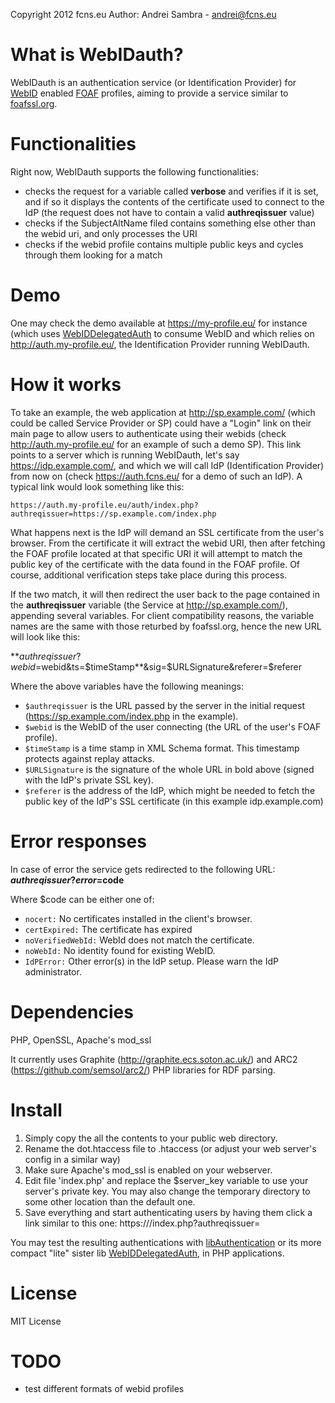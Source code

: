 Copyright 2012 fcns.eu
Author: Andrei Sambra - andrei@fcns.eu


# What is WebIDauth? 

WebIDauth is an authentication service (or Identification Provider) for [WebID](http://www.w3.org/wiki/WebID) enabled [FOAF](www.foaf-project.org/) profiles, aiming to provide a service similar to [foafssl.org](https://foafssl.org/srv/idp).

# Functionalities

Right now, WebIDauth supports the following functionalities:

* checks the request for a variable called **verbose** and verifies if it is set, and if so it displays the contents of the certificate used to connect to the IdP (the request does not have to contain a valid **authreqissuer** value)
* checks if the SubjectAltName filed contains something else other than the webid uri, and only processes the URI
* checks if the webid profile contains multiple public keys and cycles through them looking for a match

# Demo

One may check the demo available at https://my-profile.eu/ for instance (which uses [WebIDDelegatedAuth](https://github.com/WebIDauth/WebIDDelegatedAuth) to consume WebID and which relies on http://auth.my-profile.eu/, the Identification Provider running WebIDauth.

# How it works

To take an example, the web application at http://sp.example.com/ (which could be called Service Provider or SP) could have a "Login" link on their main page to allow users to authenticate using their webids (check http://auth.my-profile.eu/ for an example of such a demo SP).  This link points to a server which is running WebIDauth, let's say https://idp.example.com/, and which we will call IdP (Identification Provider) from now on (check https://auth.fcns.eu/ for a demo of such an IdP). A typical link would look something like this:

`https://auth.my-profile.eu/auth/index.php?authreqissuer=https://sp.example.com/index.php`


What happens next is the IdP will demand an SSL certificate from the user's browser. From the certificate it will extract the webid URI, then after fetching the FOAF profile located at that specific URI it will attempt to match the public key of the certificate with the data found in the FOAF profile. Of course, additional verification steps take place during this process.

If the two match, it will then redirect the user back to the page contained in the **authreqissuer** variable (the Service at http://sp.example.com/), appending several variables. For client compatibility reasons, the variable names are the same with those returbed by foafssl.org, hence the new URL will look like this: 

**$authreqissuer?webid=$webid&ts=$timeStamp**&sig=$URLSignature&referer=$referer

Where the above variables have the following meanings:

* `$authreqissuer` is the URL passed by the server in the initial request (https://sp.example.com/index.php in the example).
* `$webid` is the WebID of the user connecting (the URL of the user's FOAF profile).
* `$timeStamp` is a time stamp in XML Schema format. This timestamp protects against replay attacks.
* `$URLSignature` is the signature of the whole URL in bold above (signed with the IdP's private SSL key).
* `$referer` is the address of the IdP, which might be needed to fetch the public key of the IdP's SSL certificate (in this example idp.example.com)

# Error responses

In case of error the service gets redirected to the following URL: **$authreqissuer?error=$code**

Where $code can be either one of:

* `nocert:` No certificates installed in the client's browser.
* `certExpired:` The certificate has expired
* `noVerifiedWebId:` WebId does not match the certificate.
* `noWebId:` No identity found for existing WebID.
* `IdPError:` Other error(s) in the IdP setup. Please warn the IdP administrator.

# Dependencies

PHP, OpenSSL, Apache's mod_ssl

It currently uses Graphite (http://graphite.ecs.soton.ac.uk/) and ARC2 (https://github.com/semsol/arc2/) PHP libraries for RDF parsing.

# Install

1. Simply copy the all the contents to your public web directory.
2. Rename the dot.htaccess file to .htaccess (or adjust your web server's config in a similar way)
3. Make sure Apache's mod_ssl is enabled on your webserver.
4. Edit file 'index.php' and replace the $server_key variable to use your server's private key. You may also change the temporary directory to some other location than the default one.
5. Save everything and start authenticating users by having them click a link similar to this one:
https:///index.php?authreqissuer=

You may test the resulting authentications with [libAuthentication](https://github.com/melvincarvalho/libAuthentication) or its more compact "lite" sister lib [WebIDDelegatedAuth](https://github.com/WebIDauth/WebIDDelegatedAuth), in PHP applications.

# License

MIT License

# TODO

* test different formats of webid profiles

